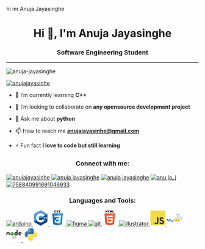 hi im Anuja Jayasinghe
<h1 align="center">Hi 👋, I'm Anuja Jayasinghe</h1>
<h3 align="center">Software Engineering Student</h3>

---

<p align="left"> <img src="https://komarev.com/ghpvc/?username=anuja-jayasinghe&label=Profile%20views&color=0e75b6&style=flat" alt="anuja-jayasinghe" /> </p>



<p align="left"> <a href="https://twitter.com/anujajayasinhe" target="blank"><img src="https://img.shields.io/twitter/follow/anujajayasinhe?logo=twitter&style=for-the-badge" alt="anujajayasinhe" /></a> </p>

- 🌱 I’m currently learning **C++**

- 👯 I’m looking to collaborate on **any opensource development project**

- 💬 Ask me about **python**

- 📫 How to reach me **anujajayasinhe@gmail.com**

- ⚡ Fun fact **I love to code but still learning**

<h3 align="center">Connect with me:</h3>
<p align="left">
<a href="https://twitter.com/anujajayasinhe" target="blank"><img align="center" src="https://raw.githubusercontent.com/rahuldkjain/github-profile-readme-generator/master/src/images/icons/Social/twitter.svg" alt="anujajayasinhe" height="30" width="40" /></a>
<a href="https://linkedin.com/in/anuja-jayasinghe" target="blank"><img align="center" src="https://raw.githubusercontent.com/rahuldkjain/github-profile-readme-generator/master/src/images/icons/Social/linked-in-alt.svg" alt="anuja jayasinghe" height="30" width="40" /></a>
<a href="https://www.facebook.com/anuja.jayasinghe.75" target="blank"><img align="center" src="https://raw.githubusercontent.com/rahuldkjain/github-profile-readme-generator/master/src/images/icons/Social/facebook.svg" alt="anuja jayasinghe" height="30" width="40" /></a>
<a href="https://instagram.com/anu.ja_j" target="blank"><img align="center" src="https://raw.githubusercontent.com/rahuldkjain/github-profile-readme-generator/master/src/images/icons/Social/instagram.svg" alt="anu.ja_j" height="30" width="40" /></a>
<a href="https://discordapp.com/users/758840991691046933/" target="blank"><img align="center" src="https://raw.githubusercontent.com/rahuldkjain/github-profile-readme-generator/master/src/images/icons/Social/discord.svg" alt="758840991691046933" height="30" width="40" /></a>
</p>

<h3 align="center">Languages and Tools:</h3>
<p align="left"> <a href="https://www.arduino.cc/" target="_blank" rel="noreferrer"> <img src="https://cdn.worldvectorlogo.com/logos/arduino-1.svg" alt="arduino" width="40" height="40"/> </a> <a href="https://www.w3schools.com/cpp/" target="_blank" rel="noreferrer"> <img src="https://raw.githubusercontent.com/devicons/devicon/master/icons/cplusplus/cplusplus-original.svg" alt="cplusplus" width="40" height="40"/> </a> <a href="https://www.w3schools.com/css/" target="_blank" rel="noreferrer"> <img src="https://raw.githubusercontent.com/devicons/devicon/master/icons/css3/css3-original-wordmark.svg" alt="css3" width="40" height="40"/> </a> <a href="https://www.figma.com/" target="_blank" rel="noreferrer"> <img src="https://www.vectorlogo.zone/logos/figma/figma-icon.svg" alt="figma" width="40" height="40"/> </a> <a href="https://git-scm.com/" target="_blank" rel="noreferrer"> <img src="https://www.vectorlogo.zone/logos/git-scm/git-scm-icon.svg" alt="git" width="40" height="40"/> </a> <a href="https://www.w3.org/html/" target="_blank" rel="noreferrer"> <img src="https://raw.githubusercontent.com/devicons/devicon/master/icons/html5/html5-original-wordmark.svg" alt="html5" width="40" height="40"/> </a> <a href="https://www.adobe.com/in/products/illustrator.html" target="_blank" rel="noreferrer"> <img src="https://www.vectorlogo.zone/logos/adobe_illustrator/adobe_illustrator-icon.svg" alt="illustrator" width="40" height="40"/> </a> <a href="https://developer.mozilla.org/en-US/docs/Web/JavaScript" target="_blank" rel="noreferrer"> <img src="https://raw.githubusercontent.com/devicons/devicon/master/icons/javascript/javascript-original.svg" alt="javascript" width="40" height="40"/> </a> <a href="https://www.mysql.com/" target="_blank" rel="noreferrer"> <img src="https://raw.githubusercontent.com/devicons/devicon/master/icons/mysql/mysql-original-wordmark.svg" alt="mysql" width="40" height="40"/> </a> <a href="https://nodejs.org" target="_blank" rel="noreferrer"> <img src="https://raw.githubusercontent.com/devicons/devicon/master/icons/nodejs/nodejs-original-wordmark.svg" alt="nodejs" width="40" height="40"/> </a> <a href="https://www.python.org" target="_blank" rel="noreferrer"> <img src="https://raw.githubusercontent.com/devicons/devicon/master/icons/python/python-original.svg" alt="python" width="40" height="40"/> </a> </p>
